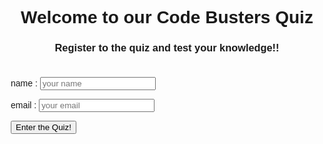 <style>
body {
  font-family: sans-serif;
}

h1 {
  text-align: center;
}

h3 {
  text-align: center;
}

form {
  max-width: 500px;
  margin: 0 auto;
}

ol {
  list-style-type: none;
  padding: 0;
}

li {
  margin-bottom: 20px;
}

h2 {
  margin-bottom: 10px;
}

div {
  margin-bottom: 5px;
}

input[type="radio"] {
  margin-right: 10px;
}
 @import url('https://fonts.googleapis.com/css2?family=Dosis&display=swap');
</style>
<html>
  <head>
    <meta charset="UTF-8">
    <title>Quiz </title>
    <link rel="stylesheet" type="text/css" href="style.css">
  </head>
  <body>
    <h1><div>Welcome to our Code Busters Quiz</div></h1>
    <h3>Register to the quiz and test your knowledge!!</h3>
    <br>
    <form>
    <div id="errors" style="color:red">
    </div>
      <div>
         <label>name :</label>
         <input id="pName" type = "input" placeholder="your name">
      </div>
      <p/>
      <div>
         <label>email :</label>
        <input id="email" type = "input" placeholder ="your email">
      </div>
       <p/> <p/>           
      <div><input id="enterQuizBtn" type="button" value="Enter the Quiz!" onclick="enterQuiz()"></div>
    </form>
    <script src="quizEntry.js"></script>
  </body>
</html>
